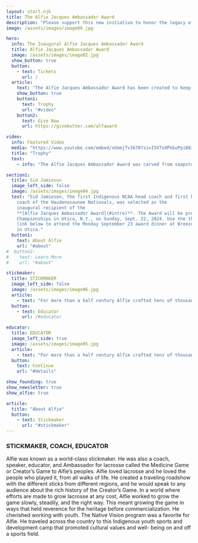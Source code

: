 ```yaml
---
layout: start.njk
title: The Alfie Jacques Ambassador Award
description: "Please support this new initiative to honor the legacy of the Haudenosaunee stickmaker, Alfie Jacques."
image: /assets/images/image06.jpg

hero:
  info: The Inaugural Alfie Jacques Ambassador Award
  title: Alfie Jacques Ambassador Award
  image: /assets/images/image02.jpg
  show_button: true
  button:
    - text: Tickets
      url: /
  article:
    text: "The Alfie Jacques Ambassador Award has been created to keep the legacy of the Onondaga Stickmaker alive, to promote the game’s sacred Indigenous roots, and to honor members of the larger community who share Alfie’s love of lacrosse and his commitment to its growth."
    show_button: true
    button1:
      text: Trophy
      url: "#video"
    button2:
      text: Give Now
      url: https://givebutter.com/alfaward

video:
  info: Featured Video
  media: "https://www.youtube.com/embed/xGmmjTv3670?si=I5XTo9PkboPpiB83"
  title: "Trophy"
  text:
    - info: "The Alfie Jacques Ambassador Award was carved from soapstone by **[Ryan Sandy](https://www.instagram.com/ryan_sandy_sculptures/)** of Six Nations."

section1:
  title: Sid Jamieson
  image_left_side: false
  image: /assets/images/image04.jpg
  text: "Sid Jamieson, the first Indigenous NCAA head coach and first head
    coach of the Haudenosaunee Nationals, was selected as the
    inaugural recipient of the
    **[Alfie Jacques Ambassador Award](#intro)**. The Award will be presented during the World Indoor Lacrosse
    Championships in Utica, N.Y., on Sunday, Sept. 22, 2024. Use the the
    link below to attend the Monday September 23 award dinner at Breezes
    in Utica."
  button1:
    text: About Alfie
    url: "#about"
#  button2:
#    text: Learn More
#    url: "#about"

stickmaker:
  title: STICKMAKER
  image_left_side: false
  image: /assets/images/image06.jpg
  article:
    - text: "For more than a half century Alfie crafted tens of thousands of wooden lacrosse sticks used by players around the world. He began making traditional wooden sticks with his father, Lou, in 1961. They didn’t have the money to buy sticks, so as Alfie explained countless times, “my father and I said what the heck, let’s make our own.” At the peak of wooden stick usage, Alfie and Lou made 12,000 sticks a year. The arrival of plastic sticks had a devastating effect on their business. But Alfie never quit. His stick making story is a story of perseverance and perpetuating Onondaga history and ceremony."
  button:
    - text: Educator
      url: /#educator

educator:
  title: EDUCATOR
  image_left_side: true
  image: /assets/images/image05.jpg
  article:
    - text: "For more than a half century Alfie crafted tens of thousands of wooden lacrosse sticks used by players around the world. He began making traditional wooden sticks with his father, Lou, in 1961. They didn’t have the money to buy sticks, so as Alfie explained countless times, “my father and I said what the heck, let’s make our own.” At the peak of wooden stick usage, Alfie and Lou made 12,000 sticks a year. The arrival of plastic sticks had a devastating effect on their business. But Alfie never quit. His stick making story is a story of perseverance and perpetuating Onondaga history and ceremony."
  button:
    text: Continue
    url: "#details"

show_founding: true
show_newsletter: true
show_alfie: true

article:
  title: "About Alfie"
  button:
    - text: Stickmaker
      url: "#stickmaker"
---
```

### STICKMAKER, COACH, EDUCATOR

Alfie was known as a world-class stickmaker. He was also a
coach, speaker, educator, and Ambassador for lacrosse called
the Medicine Game or Creator’s Game to Alfie’s peoples.
Alfie loved lacrosse and he loved the people who played it,
from all walks of life. He created a traveling roadshow with
the different sticks from different regions, and he would
speak to any audience about the rich history of the
Creator’s Game. In a world where efforts are made to grow
lacrosse at any cost, Alfie worked to grow the game slowly,
steadily, and the right way. This meant growing the game in
ways that held reverence for the heritage before
commercialization. He cherished working with youth. The
Native Vision program was a favorite for Alfie. He traveled
across the country to this Indigenous youth sports and
development camp that promoted cultural values and well-
being on and off a sports field.
